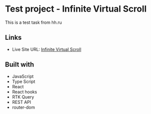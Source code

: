 # Test project - Infinite Virtual Scroll

This is a test task from hh.ru

## Links

- Live Site URL: [Infinite Virtual Scroll](https://tt-virtual-scroll.vercel.app/)

## Built with

- JavaScript
- Type Script
- React
- React hooks
- RTK Query
- REST API
- router-dom
